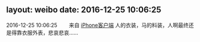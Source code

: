 layout: weibo
date: 2016-12-25 10:06:25
---
2016-12-25 10:06:25  &nbsp;&nbsp;&nbsp;&nbsp;&nbsp;&nbsp; 来自 <a href="http://app.weibo.com/t/feed/9ksdit" rel="nofollow">iPhone客户端</a>
人的衣装，马的料装，人啊最终还是得靠衣服外表，悲哀悲哀…… ​​​
